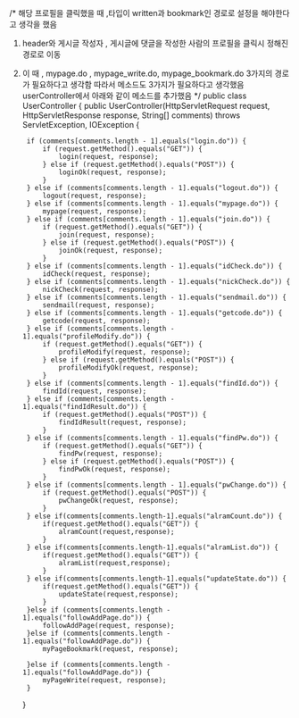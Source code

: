 /*
해당 프로필을 클릭했을 때 ,타입이 written과 bookmark인 경로로 설정을 해야한다고 생각을 했음 
1. header와 게시글 작성자 , 게시글에 댓글을 작성한 사람의 프로필을 클릭시 정해진 경로로 이동
2. 이 때 , mypage.do , mypage_write.do, mypage_bookmark.do 3가지의 경로가 필요하다고 생각함 따라서 메소드도 3가지가 필요하다고 생각했음
userController에서 아래와 같이 메소드를 추가했음 
*/
public class UserController {
	public UserController(HttpServletRequest request, HttpServletResponse response, String[] comments)
			throws ServletException, IOException {

		if (comments[comments.length - 1].equals("login.do")) {
			if (request.getMethod().equals("GET")) {
				login(request, response);
			} else if (request.getMethod().equals("POST")) {
				loginOk(request, response);
			}
		} else if (comments[comments.length - 1].equals("logout.do")) {
			logout(request, response);
		} else if (comments[comments.length - 1].equals("mypage.do")) {
			mypage(request, response);
		} else if (comments[comments.length - 1].equals("join.do")) {
			if (request.getMethod().equals("GET")) {
				join(request, response);
			} else if (request.getMethod().equals("POST")) {
				joinOk(request, response);
			}
		} else if (comments[comments.length - 1].equals("idCheck.do")) {
			idCheck(request, response);
		} else if (comments[comments.length - 1].equals("nickCheck.do")) {
			nickCheck(request, response);
		} else if (comments[comments.length - 1].equals("sendmail.do")) {
			sendmail(request, response);
		} else if (comments[comments.length - 1].equals("getcode.do")) {
			getcode(request, response);
		} else if (comments[comments.length - 1].equals("profileModify.do")) {
			if (request.getMethod().equals("GET")) {
				profileModify(request, response);
			} else if (request.getMethod().equals("POST")) {
				profileModifyOk(request, response);
			}
		} else if (comments[comments.length - 1].equals("findId.do")) {
			findId(request, response);
		} else if (comments[comments.length - 1].equals("findIdResult.do")) {
			if (request.getMethod().equals("POST")) {
				findIdResult(request, response);
			}
		} else if (comments[comments.length - 1].equals("findPw.do")) {
			if (request.getMethod().equals("GET")) {
				findPw(request, response);
			} else if (request.getMethod().equals("POST")) {
				findPwOk(request, response);
			}
		} else if (comments[comments.length - 1].equals("pwChange.do")) {
			if (request.getMethod().equals("POST")) {
				pwChangeOk(request, response);
			}
		} else if(comments[comments.length-1].equals("alramCount.do")) {
			if(request.getMethod().equals("GET")) {
				alramCount(request,response);
			}
		} else if(comments[comments.length-1].equals("alramList.do")) {
			if(request.getMethod().equals("GET")) {
				alramList(request,response);
			}
		} else if(comments[comments.length-1].equals("updateState.do")) {
			if(request.getMethod().equals("GET")) {
				updateState(request,response);
			}
		}else if (comments[comments.length - 1].equals("followAddPage.do")) {
			followAddPage(request, response);
		}else if (comments[comments.length - 1].equals("followAddPage.do")) {
			myPageBookmark(request, response);

		}else if (comments[comments.length - 1].equals("followAddPage.do")) {
			myPageWrite(request, response);
		}
	}

